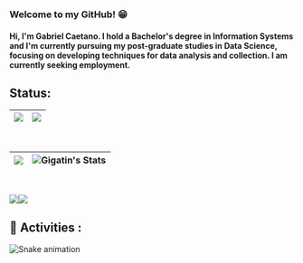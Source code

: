 ### Welcome to my GitHub! :grin:
   
#### Hi, I'm Gabriel Caetano. I hold a Bachelor's degree in Information Systems and I'm currently pursuing my post-graduate studies in Data Science, focusing on developing techniques for data analysis and collection. I am currently seeking employment.


## Status:

|![](http://github-profile-summary-cards.vercel.app/api/cards/profile-details?username=Gigatin&theme=monokai)|![](http://github-profile-summary-cards.vercel.app/api/cards/productive-time?username=Gigatin&theme=monokai&utcOffset=-3)|
|---|---|
<br> 


|![](https://github-readme-streak-stats.herokuapp.com/?user=Gigatin&theme=monokai&hide_border=false)|![Gigatin's Stats](https://github-readme-stats.vercel.app/api?username=Gigatin&theme=monokai&show_icons=true&hide_border=true&count_private=true)
|---|---|
<br>


![](http://github-profile-summary-cards.vercel.app/api/cards/repos-per-language?username=Gigatin&theme=monokai)![](http://github-profile-summary-cards.vercel.app/api/cards/most-commit-language?username=Gigatin&theme=monokai)


## :snake: Activities :

![Snake animation](https://github.com/italomauricio1/Gigatin/blob/output/github-contribution-grid-snake.svg)

